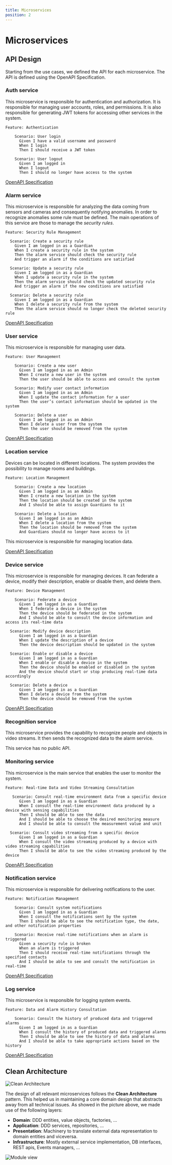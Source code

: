 ```yaml
---
title: Microservices
position: 2
---
```


# Microservices

## API Design

Starting from the use cases, we defined the API for each microservice. The API is defined using the OpenAPI Specification.

### Auth service

This microservice is responsible for authentication and authorization. It is responsible for managing user accounts, roles, and permissions. It is also responsible for generating JWT tokens for accessing other services in the system.

<Summary title="Feature: Authentication">

```gherkin
Feature: Authentication

    Scenario: User login
      Given I have a valid username and password
      When I login
      Then I should receive a JWT token
    
    Scenario: User logout
      Given I am logged in
      When I logout
      Then I should no longer have access to the system
```
</Summary>

[OpenAPI Specification](https://revue-org.github.io/revue/openapi/auth/)

### Alarm service

This microservice is responsible for analyzing the data coming from sensors and cameras and consequently notifying anomalies. In order to recognize anomalies some rule must be defined.
The main operations of this service are those to manage the *security rules*.

<Summary title="Feature: Security Rule Management">

```gherkin
Feature: Security Rule Management

  Scenario: Create a security rule
    Given I am logged in as a Guardian
    When I create a security rule in the system
    Then the alarm service should check the security rule
    And trigger an alarm if the conditions are satisfied

  Scenario: Update a security rule
    Given I am logged in as a Guardian
    When I update a security rule in the system
    Then the alarm service should check the updated security rule
    And trigger an alarm if the new conditions are satisfied

  Scenario: Delete a security rule
    Given I am logged in as a Guardian
    When I delete a security rule from the system
    Then the alarm service should no longer check the deleted security rule
```

</Summary>

[OpenAPI Specification](https://revue-org.github.io/revue/openapi/alarm/)


### User service

This microservice is responsible for managing user data.

<Summary title="Feature: User Management">

```gherkin
Feature: User Management

    Scenario: Create a new user
      Given I am logged in as an Admin
      When I create a new user in the system
      Then the user should be able to access and consult the system
    
    Scenario: Modify user contact information
      Given I am logged in as an Admin
      When I update the contact information for a user
      Then the user’s contact information should be updated in the system
    
    Scenario: Delete a user
      Given I am logged in as an Admin
      When I delete a user from the system
      Then the user should be removed from the system
```

</Summary>

[OpenAPI Specification](https://revue-org.github.io/revue/openapi/user/)

### Location service

Devices can be located in different locations. The system provides the possibility to manage rooms and buildings. 

<Summary title="Feature: Location Management">

```gherkin
Feature: Location Management

    Scenario: Create a new location
      Given I am logged in as an Admin
      When I create a new location in the system
      Then the location should be created in the system
      And I should be able to assign Guardians to it
    
    Scenario: Delete a location
      Given I am logged in as an Admin
      When I delete a location from the system
      Then the location should be removed from the system
      And Guardians should no longer have access to it
```

</Summary>

This microservice is responsible for managing location data.

[OpenAPI Specification](https://revue-org.github.io/revue/openapi/location/)

### Device service

This microservice is responsible for managing devices. It can federate a device, modify their description, enable or disable them, and delete them.

<Summary title="Feature: Device Management">

```gherkin
Feature: Device Management

    Scenario: Federate a device
      Given I am logged in as a Guardian
      When I federate a device in the system
      Then the device should be federated in the system
      And I should be able to consult the device information and access its real-time data

  Scenario: Modify device description
      Given I am logged in as a Guardian
      When I update the description of a device
      Then the device description should be updated in the system

  Scenario: Enable or disable a device
      Given I am logged in as a Guardian
      When I enable or disable a device in the system
      Then the device should be enabled or disabled in the system
      And the device should start or stop producing real-time data accordingly

  Scenario: Delete a device
      Given I am logged in as a Guardian
      When I delete a device from the system
      Then the device should be removed from the system
```

</Summary>

[OpenAPI Specification](https://revue-org.github.io/revue/openapi/device/)

### Recognition service

This microservice provides the capability to recognize people and objects in video streams.
It then sends the recognized data to the alarm service.

This service has no public API.

### Monitoring service

This microservice is the main service that enables the user to monitor the system.

<Summary title="Feature: Real-time Data and Video Streaming Consultation">

```gherkin
Feature: Real-time Data and Video Streaming Consultation

   Scenario: Consult real-time environment data from a specific device
      Given I am logged in as a Guardian
      When I consult the real-time environment data produced by a device with sensing capabilities
      Then I should be able to see the data
      And I should be able to choose the desired monitoring measure
      And I should be able to consult the measurement value and unit

  Scenario: Consult video streaming from a specific device
      Given I am logged in as a Guardian
      When I consult the video streaming produced by a device with video streaming capabilities
      Then I should be able to see the video streaming produced by the device
```

</Summary>

[OpenAPI Specification](https://revue-org.github.io/revue/openapi/monitoring/)

### Notification service

This microservice is responsible for delivering notifications to the user.

<Summary title="Feature: Notification Management">

```gherkin
Feature: Notification Management

    Scenario: Consult system notifications
      Given I am logged in as a Guardian
      When I consult the notifications sent by the system
      Then I should be able to see the notification type, the date, and other notification properties
    
    Scenario: Receive real-time notifications when an alarm is triggered
      Given a security rule is broken
      When an alarm is triggered
      Then I should receive real-time notifications through the specified contacts
      And I should be able to see and consult the notification in real-time
```

</Summary>

[OpenAPI Specification](https://revue-org.github.io/revue/openapi/notification/)

### Log service

This microservice is responsible for logging system events.

<Summary title="Feature: Data and Alarm History Consultation">

```gherkin
Feature: Data and Alarm History Consultation

    Scenario: Consult the history of produced data and triggered alarms
      Given I am logged in as a Guardian
      When I consult the history of produced data and triggered alarms
      Then I should be able to see the history of data and alarms
      And I should be able to take appropriate actions based on the history
```

</Summary>

[OpenAPI Specification](https://revue-org.github.io/revue/openapi/log/)

## Clean Architecture

![Clean Architecture](../../img/clean_architecture.png)

The design of all relevant microservices follows the **Clean Architecture** pattern. This helped us
in maintaining a core domain design that abstracts away from all technical issues. As showed in the 
picture above, we made use of the following layers:

* **Domain**: DDD entities, value objects, factories, ...
* **Application**: DDD services, repositories, ...
* **Presentation**: Machinery to translate external data representation to domain entities and viceversa.
* **Infrastructure**: Mostly external service implementation, DB interfaces, REST apis, Events managers, ...

![Module view](../../img/clean_architecture_modules.png)


